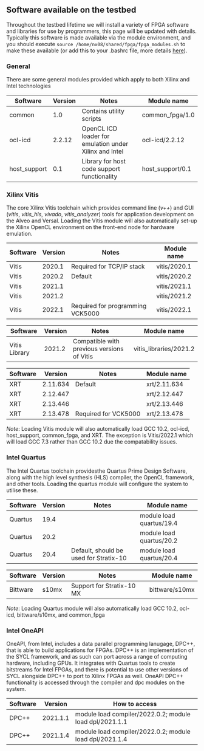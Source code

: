 ## Software available on the testbed

Throughout the testbed lifetime we will install a variety of FPGA software and libraries for use by programmers, this page will be updated with details. Typically this software is made available via the module environment, and you should execute `source /home/nx08/shared/fpga/fpga_modules.sh` to make these available (or add this to your .bashrc file, more details [here](https://fpga.epcc.ed.ac.uk/docs/getting_started.html)).

### General

There are some general modules provided which apply to both Xilinx and Intel technologies

| Software  | Version | Notes | Module name |
| ------------- | ------------- | ------------- | ------------- | 
common | 1.0 | Contains utility scripts | common_fpga/1.0 |
ocl-icd | 2.2.12 | OpenCL ICD loader for emulation under Xilinx and Intel | ocl-icd/2.2.12 |
host_support | 0.1 | Library for host code support functionality | host_support/0.1 |

### Xilinx Vitis 

The core Xilinx Vitis toolchain which provides command line (_v++_) and GUI (_vitis_, _vitis_hls_, _vivado_, _vitis_analyzer_) tools for application development on the Alveo and Versal. Loading the Vitis module will also automatically set-up the Xilinx OpenCL environment on the front-end node for hardware emulation.

| Software  | Version | Notes | Module name |
| ------------- | ------------- | ------------- | ------------- | 
| Vitis  | 2020.1  | Required for TCP/IP stack | vitis/2020.1 |
| Vitis  | 2020.2  | Default | vitis/2020.2 |
| Vitis  | 2021.1  |  | vitis/2021.1 |
| Vitis  | 2021.2  | | vitis/2021.2 |
| Vitis  | 2022.1  | Required for programming VCK5000 | vitis/2022.1 |

| Software  | Version | Notes | Module name |
| ------------- | ------------- | ------------- | ------------- | 
| Vitis Library | 2021.2  | Compatible with previous versions of Vitis | vitis_libraries/2021.2 |

| Software  | Version | Notes | Module name |
| ------------- | ------------- | ------------- | ------------- | 
| XRT | 2.11.634  | Default | xrt/2.11.634 |
| XRT | 2.12.447  |  | xrt/2.12.447 |
| XRT | 2.13.446  |  | xrt/2.13.446 |
| XRT | 2.13.478  | Required for VCK5000 | xrt/2.13.478 |

*Note*: Loading Vitis module will also automatically load GCC 10.2, ocl-icd, host_support, common_fpga, and XRT. The exception is Vitis/2022.1 which will load GCC 7.3 rather than GCC 10.2 due the compatability issues.

### Intel Quartus

The Intel Quartus toolchain providesthe Quartus Prime Design Software, along with the high level synthesis (HLS) compiler, the OpenCL framework, and other tools. Loading the quartus module will configure the system to utilise these.

| Software  | Version | Notes | Module name |
| ------------- | ------------- | ------------- | ------------- |
| Quartus  | 19.4  | | module load quartus/19.4 | 
| Quartus  | 20.2  | | module load quartus/20.2 | 
| Quartus  | 20.4  | Default, should be used for Stratix-10 | module load quartus/20.4 | 

| Software  | Version | Notes | Module name |
| ------------- | ------------- | ------------- | ------------- | 
| Bittware  | s10mx  | Support for Stratix-10 MX | bittware/s10mx | 

*Note*: Loading Quartus module will also automatically load GCC 10.2, ocl-icd, bittware/s10mx, and common_fpga

### Intel OneAPI

OneAPI, from Intel, includes a data parallel programming lanugage, DPC++, that is able to build applications for FPGAs. DPC++ is an implementation of the SYCL framework, and as such can port across a range of computing hardware, including GPUs. It integrates with Quartus tools to create bitstreams for Intel FPGAs, and there is potential to use other versions of SYCL alongside DPC++ to port to Xilinx FPGAs as well. OneAPI DPC++ functionality is accessed through the compiler and dpc modules on the system.

| Software  | Version | How to access |
| ------------- | ------------- | ------------- |
| DPC++ | 2021.1.1  | module load compiler/2022.0.2; module load dpl/2021.1.1  | 
| DPC++ | 2021.1.4  | module load compiler/2022.0.2; module load dpl/2021.1.4  | 
 
